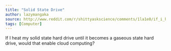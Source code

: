 ```yaml
---
title: "Solid State Drive"
author: lazymangaka
source: http://www.reddit.com/r/shittyaskscience/comments/1la1e0/if_i_heat_my_solid_state_hard_drive_until_it/
tags: [Computer]
---
```


If I heat my solid state hard drive until it becomes a gaseous state hard drive, would that enable cloud computing?
